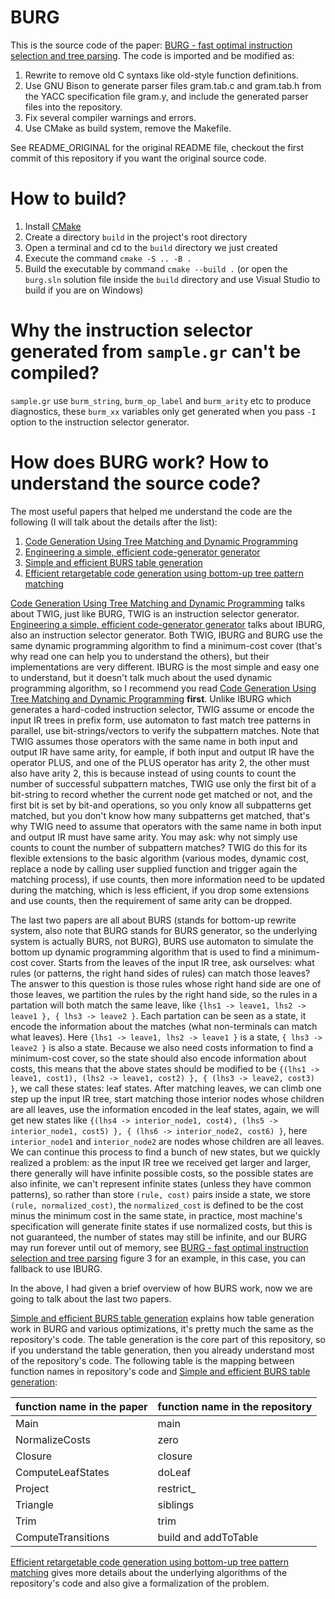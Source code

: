 # BURG

This is the source code of the paper: [BURG - fast optimal instruction selection and tree parsing](https://dl.acm.org/doi/10.1145/131080.131089).
The code is imported and be modified as:

1. Rewrite to remove old C syntaxs like old-style function definitions.
2. Use GNU Bison to generate parser files gram.tab.c and gram.tab.h
   from the YACC specification file gram.y, and include the generated
   parser files into the repository.
3. Fix several compiler warnings and errors.
4. Use CMake as build system, remove the Makefile.


See README_ORIGINAL for the original README file, checkout the first
commit of this repository if you want the original source code.

# How to build?

1. Install [CMake](https://cmake.org/)
2. Create a directory `build` in the project's root directory
3. Open a terminal and cd to the `build` directory we just created
4. Execute the command `cmake -S .. -B .`
5. Build the executable by command `cmake --build .` (or open the
   `burg.sln` solution file inside the `build` directory and use
   Visual Studio to build if you are on Windows)

# Why the instruction selector generated from `sample.gr` can't be compiled?

`sample.gr` use `burm_string`, `burm_op_label` and `burm_arity` etc to
produce diagnostics, these `burm_xx` variables only get generated when you
pass `-I` option to the instruction selector generator.

# How does BURG work? How to understand the source code?

The most useful papers that helped me understand the code are the
following (I will talk about the details after the list):

1. [Code Generation Using Tree Matching and Dynamic Programming](https://dl.acm.org/doi/10.1145/69558.75700)
2. [Engineering a simple, efficient code-generator generator](https://dl.acm.org/doi/abs/10.1145/151640.151642)
3. [Simple and efficient BURS table generation](https://dl.acm.org/doi/10.1145/143095.143145)
4. [Efficient retargetable code generation using bottom-up tree pattern matching](https://dl.acm.org/doi/10.1016/0096-0551%2890%2990006-B)

[Code Generation Using Tree Matching and Dynamic Programming](https://dl.acm.org/doi/10.1145/69558.75700)
talks about TWIG, just like BURG, TWIG is an instruction selector generator.
[Engineering a simple, efficient code-generator generator](https://dl.acm.org/doi/abs/10.1145/151640.151642)
talks about IBURG, also an instruction selector generator.
Both TWIG, IBURG and BURG use the same dynamic programming algorithm
to find a minimum-cost cover (that's why read one can help you to understand the others),
but their implementations are very different.
IBURG is the most simple and easy one to understand, but it doesn't talk much about
the used dynamic programming algorithm, so I recommend you read
[Code Generation Using Tree Matching and Dynamic Programming](https://dl.acm.org/doi/10.1145/69558.75700) **first**.
Unlike IBURG which generates a hard-coded instruction selector, TWIG
assume or encode the input IR trees in prefix form, use automaton to
fast match tree patterns in parallel, use bit-strings/vectors to
verify the subpattern matches. Note that TWIG assumes those operators
with the same name in both input and output IR have same arity, for
eample, if both input and output IR have the operator PLUS, and one of
the PLUS operator has arity 2, the other must also have arity 2, this
is because instead of using counts to count the number of successful
subpattern matches, TWIG use only the first bit of a bit-string to
record whether the current node get matched or not, and the first bit
is set by bit-and operations, so you only know all subpatterns get
matched, but you don't know how many subpatterns get matched, that's
why TWIG need to assume that operators with the same name in both
input and output IR must have same arity. You may ask: why not simply
use counts to count the number of subpattern matches? TWIG do this for
its flexible extensions to the basic algorithm (various modes, dynamic
cost, replace a node by calling user supplied function and trigger
again the matching process), if use counts, then more information need
to be updated during the matching, which is less efficient, if you drop
some extensions and use counts, then the requirement of same arity can
be dropped.

The last two papers are all about BURS (stands for bottom-up rewrite
system, also note that BURG stands for BURS generator, so the
underlying system is actually BURS, not BURG), BURS use automaton to
simulate the bottom up dynamic programming algorithm that is used to find
a minimum-cost cover. Starts from the leaves of the input IR tree,
ask ourselves: what rules (or patterns, the right hand sides of rules)
can match those leaves? The answer to this question is those rules
whose right hand side are one of those leaves, we partition the rules
by the right hand side, so the rules in a partation will both match
the same leave, like `{lhs1 -> leave1, lhs2 -> leave1 }, { lhs3 -> leave2 }`.
Each partation can be seen as a state, it encode the information about the matches
(what non-terminals can match what leaves).
Here `{lhs1 -> leave1, lhs2 -> leave1 }` is a state, `{ lhs3 -> leave2 }` is also a state.
Because we also need costs information to find a minimum-cost cover,
so the state should also encode information about costs,
this means that the above states should be modified to be
`{(lhs1 -> leave1, cost1), (lhs2 -> leave1, cost2) }, { (lhs3 -> leave2, cost3) }`,
we call these states: leaf states.
After matching leaves, we can climb one step up the input IR tree,
start matching those interior nodes whose children are all leaves,
use the information encoded in the leaf states, again, we will get
new states like
`{(lhs4 -> interior_node1, cost4), (lhs5 -> interior_node1, cost5) }, { (lhs6 -> interior_node2, cost6) }`,
here `interior_node1` and `interior_node2` are nodes whose children are all leaves.
We can continue this process to find a bunch of new states, but we quickly realized a problem:
as the input IR tree we received get larger and larger, there
generally will have infinite possible costs, so the possible states are also infinite,
we can't represent infinite states (unless they have common patterns), so rather
than store `(rule, cost)` pairs inside a state, we store `(rule, normalized_cost)`,
the `normalized_cost` is defined to be the cost minus the minimum cost in the same state,
in practice, most machine's specification will generate finite states if use normalized costs,
but this is not guaranteed, the number of states may still be infinite, and our BURG
may run forever until out of memory, see
[BURG - fast optimal instruction selection and tree parsing](https://dl.acm.org/doi/10.1145/131080.131089)
figure 3 for an example, in this case, you can fallback to use IBURG.

In the above, I had given a brief overview of how BURS work, now we are
going to talk about the last two papers.

[Simple and efficient BURS table generation](https://dl.acm.org/doi/10.1145/143095.143145)
explains how table generation work in BURG and various optimizations,
it's pretty much the same as the repository's code. The table generation
is the core part of this repository, so if you understand the table generation,
then you already understand most of the repository's code.
The following table is the mapping between function names in repository's code and
[Simple and efficient BURS table generation](https://dl.acm.org/doi/10.1145/143095.143145):

| function name in the paper | function name in the repository |
|----------------------------|---------------------------------|
| Main                       | main                            |
| NormalizeCosts             | zero                            |
| Closure                    | closure                         |
| ComputeLeafStates          | doLeaf                          |
| Project                    | restrict_                       |
| Triangle                   | siblings                        |
| Trim                       | trim                            |
| ComputeTransitions         | build and addToTable            |


[Efficient retargetable code generation using bottom-up tree pattern matching](https://dl.acm.org/doi/10.1016/0096-0551%2890%2990006-B)
gives more details about the underlying algorithms of the repository's code
and also give a formalization of the problem.
